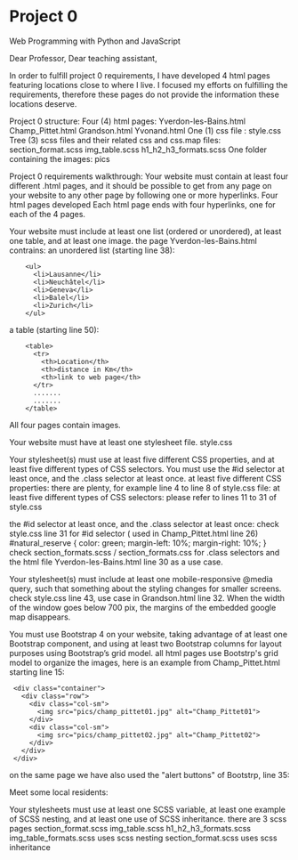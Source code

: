 # Project 0

Web Programming with Python and JavaScript

Dear Professor, Dear teaching assistant,

In order to fulfill project 0 requirements, I have developed 4 html pages featuring locations close to where I live. I focused my efforts on fulfilling the requirements, therefore these pages do not provide the information these locations deserve.

Project 0 structure:
Four (4) html pages:
Yverdon-les-Bains.html
Champ_Pittet.html
Grandson.html
Yvonand.html
One (1) css file :
style.css
Tree (3) scss files and their related css and css.map files:
section_format.scss
img_table.scss
h1_h2_h3_formats.scss
One folder containing the images:
pics

Project 0 requirements walkthrough:
Your website must contain at least four different .html pages, and it should be possible to get from any page on your website to any other page by following one or more hyperlinks.
Four html pages developed
Each html page ends with four hyperlinks, one for each of the 4 pages.

Your website must include at least one list (ordered or unordered), at least one table, and at least one image.
the page Yverdon-les-Bains.html contrains: 
an unordered list (starting line 38):
```
    <ul>
      <li>Lausanne</li>
      <li>Neuchâtel</li>
      <li>Geneva</li>
      <li>Balel</li>
      <li>Zurich</li>
    </ul>
```
a table (starting line 50):
```
    <table>
      <tr>
        <th>Location</th>
        <th>distance in Km</th>
        <th>link to web page</th>
      </tr>
      .......
	  .......
    </table>
 ```
All four pages contain images.

Your website must have at least one stylesheet file.
style.css

Your stylesheet(s) must use at least five different CSS properties, and at least five different types of CSS selectors. You must use the #id selector at least once, and the .class selector at least once.
at least five different CSS properties:
there are plenty, for example line 4 to line 8 of style.css file:
at least five different types of CSS selectors:
please refer to lines 11 to 31 of style.css 

the #id selector at least once, and the .class selector at least once:
check style.css line 31 for #id selector ( used in Champ_Pittet.html line 26)
#natural_reserve {
  color: green;
  margin-left: 10%;
  margin-right: 10%;
}
check section_formats.scss / section_formats.css for .class selectors and the html file Yverdon-les-Bains.html line 30 as a use case.

Your stylesheet(s) must include at least one mobile-responsive @media query, such that something about the styling changes for smaller screens.
check style.css line 43, use case in Grandson.html line 32. When the width of the window goes below 700 pix, the margins of the embedded google map disappears.

You must use Bootstrap 4 on your website, taking advantage of at least one Bootstrap component, and using at least two Bootstrap columns for layout purposes using Bootstrap’s grid model.
all html pages use Bootstrp's grid model to organize the images, here is an example from Champ_Pittet.html starting line 15:
 ```
  <div class="container">
    <div class="row">
      <div class="col-sm">
        <img src="pics/champ_pittet01.jpg" alt="Champ_Pittet01">
      </div>
      <div class="col-sm">
        <img src="pics/champ_pittet02.jpg" alt="Champ_Pittet02">
      </div>
    </div>
  </div>
 ```
  
on the same page we have also used the "alert buttons" of Bootstrp, line 35:
    <div class="alert alert-success" role="alert">
    Meet some local residents:
  </div>
  
Your stylesheets must use at least one SCSS variable, at least one example of SCSS nesting, and at least one use of SCSS inheritance.
there are 3 scss pages
	section_format.scss
	img_table.scss
	h1_h2_h3_formats.scss
img_table_formats.scss uses scss nesting
section_format.scss uses scss inheritance

  


